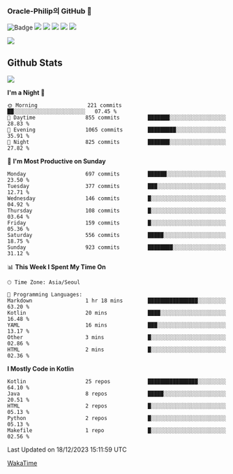 ### Oracle-Philip의 GitHub 👋

![Badge](http://img.shields.io/badge/-Java-black?style=flat-square)
<img src="https://img.shields.io/badge/ -Kotlin-black?style=flat-square&logo=Kotlin&logoColor=#7F52FF"/></a>
<img src="https://img.shields.io/badge/ -Dart-black?style=flat-square&logo=Dart&logoColor=#0175C2"/></a>
<img src="https://img.shields.io/badge/ -Android-black?style=flat-square&logo=Android&logoColor=#3DDC84"/></a>
<img src="https://img.shields.io/badge/ -Flutter-black?style=flat-square&logo=Flutter&logoColor=#02569B"/></a>
<img src="https://img.shields.io/badge/ -Firebase-black?style=flat-square&logo=Firebase&logoColor=#FFCA28"/></a>

<img src="https://img.shields.io/badge/ -BLE-black?style=flat-square&logo=Bluetooth&logoColor=#0082FC"/></a>

<!--
<img src="https://img.shields.io/badge/ -STM32F103-black?style=flat-square&logo=STMicroelectronics&logoColor=#03234B"/></a>
<img src="https://img.shields.io/badge/ -Qt-black?style=flat-square&logo=Qt&logoColor=#41CD52"/></a>
-->

<!--
![Badge](http://img.shields.io/badge/-Java-black?style=flat-square)
![Badge](http://img.shields.io/badge/-Koltin-black?style=flat-square)
![Badge](http://img.shields.io/badge/-Dart-black?style=flat-square)
![Badge](http://img.shields.io/badge/-Android-black?style=flat-square)
![Badge](http://img.shields.io/badge/-Flutter-black?style=flat-square)
![Badge](http://img.shields.io/badge/-Firebase-black?style=flat-square)
-->

## Github Stats  
<div align="left"><img src="https://github-readme-stats.vercel.app/api?username=Oracle-Philip&show_icons=true&count_private=true&hide_border=true" align="center" /></div>


<!--START_SECTION:waka-->
**I'm a Night 🦉** 

```text
🌞 Morning                221 commits         ██░░░░░░░░░░░░░░░░░░░░░░░   07.45 % 
🌆 Daytime                855 commits         ███████░░░░░░░░░░░░░░░░░░   28.83 % 
🌃 Evening                1065 commits        █████████░░░░░░░░░░░░░░░░   35.91 % 
🌙 Night                  825 commits         ███████░░░░░░░░░░░░░░░░░░   27.82 % 
```
📅 **I'm Most Productive on Sunday** 

```text
Monday                   697 commits         ██████░░░░░░░░░░░░░░░░░░░   23.50 % 
Tuesday                  377 commits         ███░░░░░░░░░░░░░░░░░░░░░░   12.71 % 
Wednesday                146 commits         █░░░░░░░░░░░░░░░░░░░░░░░░   04.92 % 
Thursday                 108 commits         █░░░░░░░░░░░░░░░░░░░░░░░░   03.64 % 
Friday                   159 commits         █░░░░░░░░░░░░░░░░░░░░░░░░   05.36 % 
Saturday                 556 commits         █████░░░░░░░░░░░░░░░░░░░░   18.75 % 
Sunday                   923 commits         ████████░░░░░░░░░░░░░░░░░   31.12 % 
```


📊 **This Week I Spent My Time On** 

```text
🕑︎ Time Zone: Asia/Seoul

💬 Programming Languages: 
Markdown                 1 hr 18 mins        ████████████████░░░░░░░░░   63.20 % 
Kotlin                   20 mins             ████░░░░░░░░░░░░░░░░░░░░░   16.48 % 
YAML                     16 mins             ███░░░░░░░░░░░░░░░░░░░░░░   13.17 % 
Other                    3 mins              █░░░░░░░░░░░░░░░░░░░░░░░░   02.86 % 
HTML                     2 mins              █░░░░░░░░░░░░░░░░░░░░░░░░   02.36 % 
```

**I Mostly Code in Kotlin** 

```text
Kotlin                   25 repos            ████████████████░░░░░░░░░   64.10 % 
Java                     8 repos             █████░░░░░░░░░░░░░░░░░░░░   20.51 % 
HTML                     2 repos             █░░░░░░░░░░░░░░░░░░░░░░░░   05.13 % 
Python                   2 repos             █░░░░░░░░░░░░░░░░░░░░░░░░   05.13 % 
Makefile                 1 repo              █░░░░░░░░░░░░░░░░░░░░░░░░   02.56 % 
```




 Last Updated on 18/12/2023 15:11:59 UTC
<!--END_SECTION:waka-->


<!--
**Oracle-Philip/Oracle-Philip** is a ✨ _special_ ✨ repository because its `README.md` (this file) appears on your GitHub profile.

Here are some ideas to get you started:

- 🔭 I’m currently working on ...
- 🌱 I’m currently learning ...
- 👯 I’m looking to collaborate on ...
- 🤔 I’m looking for help with ...
- 💬 Ask me about ...
- 📫 How to reach me: ...
- 😄 Pronouns: ...
- ⚡ Fun fact: ...
-->


[WakaTime](https://wakatime.com/dashboard)
